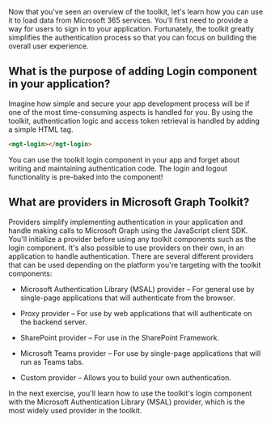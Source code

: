 Now that you've seen an overview of the toolkit, let's learn how you can use it to load data from Microsoft 365 services. You'll first need to provide a way for users to sign in to your application. Fortunately, the toolkit greatly simplifies the authentication process so that you can focus on building the overall user experience. 

## What is the purpose of adding Login component in your application?

Imagine how simple and secure your app development process will be if one of the most time-consuming aspects is handled for you. By using the toolkit, authentication logic and access token retrieval is handled by adding a simple HTML tag.

```html
<mgt-login></mgt-login>
```

You can use the toolkit login component in your app and forget about writing and maintaining authentication code. The login and logout functionality is pre-baked into the component!

## What are providers in Microsoft Graph Toolkit?

Providers simplify implementing authentication in your application and handle making calls to Microsoft Graph using the JavaScript client SDK. You'll initialize a provider before using any toolkit components such as the login component. It's also possible to use providers on their own, in an application to handle authentication. There are several different providers that can be used depending on the platform you're targeting with the toolkit components:

- Microsoft Authentication Library (MSAL) provider – For general use by single-page applications that will authenticate from the browser.

- Proxy provider – For use by web applications that will authenticate on the backend server.

- SharePoint provider – For use in the SharePoint Framework.

- Microsoft Teams provider – For use by single-page applications that will run as Teams tabs.

- Custom provider – Allows you to build your own authentication.

In the next exercise, you'll learn how to use the toolkit's login component with the Microsoft Authentication Library (MSAL) provider, which is the most widely used provider in the toolkit.
